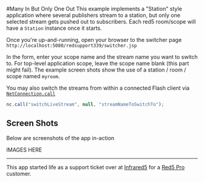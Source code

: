 #Many In But Only One Out
This example implements a "Station" style application where several publishers stream to a station, but only one selected 
stream gets pushed out to subscribers. Each red5 room/scope will have a `Station` instance once it starts.

Once you're up-and-running, open your browser to the switcher page
`http://localhost:5080/redsupport339/switcher.jsp`

In the form, enter your scope name and the stream name you want to switch to. For top-level application scope, leave the scope name blank (this part might fail). The example screen shots show the use of a station / room / scope named `myroom`.


You may also switch the streams from within a connected Flash client via [`NetConnection.call`](http://help.adobe.com/en_US/FlashPlatform/reference/actionscript/3/flash/net/NetConnection.html#call())
```javascript
nc.call("switchLiveStream", null, "streamNameToSwitchTo");
```

## Screen Shots
Below are screenshots of the app in-action

IMAGES HERE

---
This app started life as a support ticket over at [Infrared5](http://infrared5.com) for a [Red5 Pro](http://red5pro.com/) customer.
